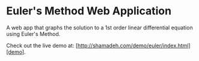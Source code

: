 Euler's Method Web Application
====================

A web app that graphs the solution to a 1st order linear differential equation using Euler's Method.

Check out the live demo at: [http://shamadeh.com/demo/euler/index.html][demo].

[demo]: http://shamadeh.com/demo/euler/index.html
